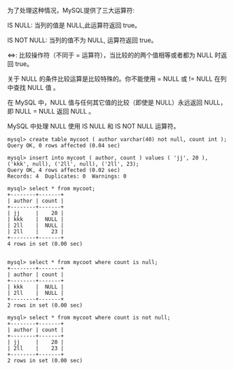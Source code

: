 
为了处理这种情况，MySQL提供了三大运算符:

IS NULL: 当列的值是 NULL,此运算符返回 true。

IS NOT NULL: 当列的值不为 NULL, 运算符返回 true。

<=>: 比较操作符（不同于 = 运算符），当比较的的两个值相等或者都为 NULL 时返回 true。

关于 NULL 的条件比较运算是比较特殊的。你不能使用 = NULL 或 != NULL 在列中查找 NULL 值 。

在 MySQL 中，NULL 值与任何其它值的比较（即使是 NULL）永远返回 NULL，即 NULL = NULL 返回 NULL 。

MySQL 中处理 NULL 使用 IS NULL 和 IS NOT NULL 运算符。

	mysql> create table mycoot ( author varchar(40) not null, count int );
	Query OK, 0 rows affected (0.04 sec)
	
	mysql> insert into mycoot ( author, count ) values ( 'jj', 20 ), ('kkk', null), ('2ll', null), ('2ll', 23);
	Query OK, 4 rows affected (0.02 sec)
	Records: 4  Duplicates: 0  Warnings: 0
	
	mysql> select * from mycoot;
	+--------+-------+
	| author | count |
	+--------+-------+
	| jj     |    20 |
	| kkk    |  NULL |
	| 2ll    |  NULL |
	| 2ll    |    23 |
	+--------+-------+
	4 rows in set (0.00 sec)


	mysql> select * from mycoot where count is null;
	+--------+-------+
	| author | count |
	+--------+-------+
	| kkk    |  NULL |
	| 2ll    |  NULL |
	+--------+-------+
	2 rows in set (0.00 sec)
	
	mysql> select * from mycoot where count is not null;
	+--------+-------+
	| author | count |
	+--------+-------+
	| jj     |    20 |
	| 2ll    |    23 |
	+--------+-------+
	2 rows in set (0.00 sec)
